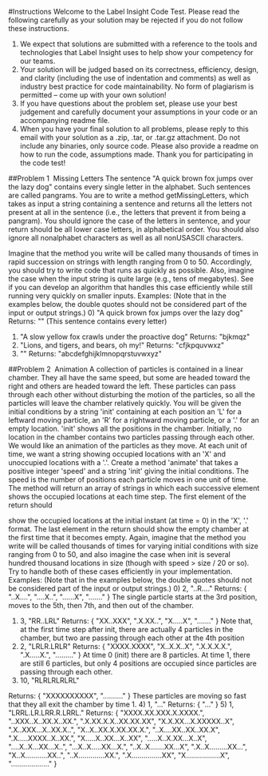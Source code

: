 #Instructions
Welcome to the Label Insight Code Test.
Please read the following carefully as your solution may be rejected if you do not follow
these instructions.
1. We expect that solutions are submitted with a reference to the tools and technologies
that Label Insight uses to help show your competency for our teams.
2. Your solution will be judged based on its correctness, efficiency, design, and clarity
(including the use of indentation and comments) as well as industry best practice for
code maintainability. No form of plagiarism is permitted – come up with your own
solution!
3. If you have questions about the problem set, please use your best judgement and
carefully document your assumptions in your code or an accompanying readme file.
4. When you have your final solution to all problems, please reply to this email with your
solution as a .zip, .tar, or .tar.gz attachment. Do not include any binaries, only source
code. Please also provide a readme on how to run the code, assumptions made.
Thank you for participating in the code test!

##Problem 1 ­ Missing Letters
The sentence "A quick brown fox jumps over the lazy dog" contains every single letter in
the alphabet. Such sentences are called pangrams. You are to write a method
getMissingLetters, which takes as input a string containing a sentence and returns all
the letters not present at all in the sentence (i.e., the letters that prevent it from being a
pangram). You should ignore the case of the letters in sentence, and your return should
be all lower case letters, in alphabetical order. You should also ignore all non­alphabet
characters as well as all non­US­ASCII characters.

Imagine that the method you write will be called many thousands of times in rapid
succession on strings with length ranging from 0 to 50. Accordingly, you should try to
write code that runs as quickly as possible. Also, imagine the case when the input string
is quite large (e.g., tens of megabytes). See if you can develop an algorithm that
handles this case efficiently while still running very quickly on smaller inputs.
Examples:
(Note that in the examples below, the double quotes should not be considered part of
the input or output strings.)
0) "A quick brown fox jumps over the lazy dog"
Returns: ""
(This sentence contains every letter)
1) "A slow yellow fox crawls under the proactive dog"
Returns: "bjkmqz"
2) "Lions, and tigers, and bears, oh my!"
Returns: "cfjkpquvwxz"
3) ""
Returns: "abcdefghijklmnopqrstuvwxyz"

##Problem 2 ­ Animation
A collection of particles is contained in a linear chamber. They all have the same speed,
but some are headed toward the right and others are headed toward the left. These
particles can pass through each other without disturbing the motion of the particles, so
all the particles will leave the chamber relatively quickly.
You will be given the initial conditions by a string 'init' containing at each position an 'L'
for a leftward moving particle, an 'R' for a rightward moving particle, or a '.' for an empty
location. 'init' shows all the positions in the chamber. Initially, no location in the chamber
contains two particles passing through each other.
We would like an animation of the particles as they move. At each unit of time, we want
a string showing occupied locations with an 'X' and unoccupied locations with a '.'.
Create a method 'animate' that takes a positive integer 'speed' and a string 'init' giving
the initial conditions. The speed is the number of positions each particle moves in one
unit of time. The method will return an array of strings in which each successive element
shows the occupied locations at each time step. The first element of the return should

show the occupied locations at the initial instant (at time = 0) in the 'X', '.' format. The
last element in the return should show the empty chamber at the first time that it
becomes empty.
Again, imagine that the method you write will be called thousands of times for varying
initial conditions with size ranging from 0 to 50, and also imagine the case when init is
several hundred thousand locations in size (though with speed > size / 20 or so). Try to
handle both of these cases efficiently in your implementation.
Examples:
(Note that in the examples below, the double quotes should not be considered part of
the input or output strings.)
0) 2, "..R...."
Returns:
{ "..X....",
"....X..",
"......X",
"......." }
The single particle starts at the 3rd position, moves to the 5th, then 7th, and then out of
the chamber.
1) 3, "RR..LRL"
Returns:
{ "XX..XXX",
".X.XX..",
"X.....X",
"......." }
Note that, at the first time step after init, there are actually 4 particles in the chamber,
but two are passing through each other at the 4th position
2) 2, "LRLR.LRLR"
Returns:
{ "XXXX.XXXX",
"X..X.X..X",
".X.X.X.X.",
".X.....X.",
"........." }
At time 0 (init) there are 8 particles. At time 1, there are still 6 particles, but only 4
positions are occupied since particles are passing through each other.
3) 10, "RLRLRLRLRL"

Returns:
{ "XXXXXXXXXX",
".........." }
These particles are moving so fast that they all exit the chamber by time 1.
4) 1, "..."
Returns:
{ "..." }
5) 1, "LRRL.LR.LRR.R.LRRL."
Returns:
{ "XXXX.XX.XXX.X.XXXX.",
"..XXX..X..XX.X..XX.",
".X.XX.X.X..XX.XX.XX",
"X.X.XX...X.XXXXX..X",
".X..XXX...X..XX.X..",
"X..X..XX.X.XX.XX.X.",
"..X....XX..XX..XX.X",
".X.....XXXX..X..XX.",
"X.....X..XX...X..XX",
".....X..X.XX...X..X",
"....X..X...XX...X..",
"...X..X.....XX...X.",
"..X..X.......XX...X",
".X..X.........XX...",
"X..X...........XX..",
"..X.............XX.",
".X...............XX",
"X.................X",
"..................." }
